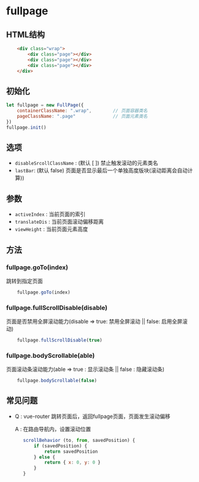 # fullpage

## HTML结构

```html
    <div class="wrap">
        <div class="page"></div>
        <div class="page"></div>
        <div class="page"></div>
    </div>
```

## 初始化

```js
let fullpage = new FullPage({
    containerClassName: ".wrap",        // 页面容器类名
    pageClassName: ".page"              // 页面元素类名
})
fullpage.init()
```

## 选项
+ `disableSrcollClassName` : (默认 [ ]) 禁止触发滚动的元素类名
+ `lastBar`: (默认 false) 页面是否显示最后一个单独高度版块(滚动距离会自动计算))

## 参数
+ `activeIndex` : 当前页面的索引
+ `translateDis` : 当前页面滚动偏移距离
+ `viewHeight` : 当前页面元素高度

## 方法

### fullpage.goTo(index)

跳转到指定页面

```js
    fullpage.goTo(index)
```

### fullpage.fullScrollDisable(disable)

页面是否禁用全屏滚动能力(disable => true: 禁用全屏滚动 || false: 启用全屏滚动)

```js
    fullpage.fullScrollDisable(true)
```

### fullpage.bodyScrollable(able)

页面滚动条滚动能力(able => true : 显示滚动条 || false : 隐藏滚动条)

```js
    fullpage.bodyScrollable(false)
```

## 常见问题

+ Q : vue-router 跳转页面后，返回fullpage页面，页面发生滚动偏移

  A : 在路由导航内，设置滚动位置
     ```js
        scrollBehavior (to, from, savedPosition) {
            if (savedPosition) {
                return savedPosition
            } else {
                return { x: 0, y: 0 }
            }
        }
     ```